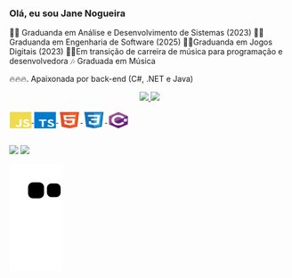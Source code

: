 ### Olá, eu sou Jane Nogueira
🧑‍🎓 Graduanda em Análise e Desenvolvimento de Sistemas (2023)
🧑‍🎓 Graduanda em Engenharia de Software (2025)
🧑‍🎓Graduanda em Jogos Digitais (2023)
🧑‍🎓Em transição de carreira de música para programação e desenvolvedora
🎶 Graduada em Música

🔥🔥🔥. Apaixonada por back-end (C#, .NET e Java)

<div align="center">
  <a href="https://github.com/JaneNogueira">
    <img height="180em" src="https://github-readme-stats.vercel.app/api?username=JaneNogueira&show_icons=true&theme=tokyonight&include_all_commits=true&count_private=true"/>
  <img height="180em" src="https://github-readme-stats.vercel.app/api/top-langs/?username=JaneNogueira&layout=compact&langs_count=7&theme=tokyonight"/>
</div>
<div style="display: inline_block"><br>
  <img align="center" alt="Jane-Js" height="30" width="40" src="https://raw.githubusercontent.com/devicons/devicon/master/icons/javascript/javascript-plain.svg">
  <img align="center" alt="Jane-Ts" height="30" width="40" src="https://raw.githubusercontent.com/devicons/devicon/master/icons/typescript/typescript-plain.svg">
  <img align="center" alt="Jane-HTML" height="30" width="40" src="https://raw.githubusercontent.com/devicons/devicon/master/icons/html5/html5-original.svg">
  <img align="center" alt="Jane-CSS" height="30" width="40" src="https://raw.githubusercontent.com/devicons/devicon/master/icons/css3/css3-original.svg">
  <img align="center" alt="Jane-Csharp" height="30" width="40" src="https://raw.githubusercontent.com/devicons/devicon/master/icons/csharp/csharp-original.svg">
</div>
  
  ##
  
<div>  
  <a href = "mailto:jane.tecnicavocal@gmail.com"><img src="https://img.shields.io/badge/-Gmail-%23333?style=for-the-badge&logo=gmail&logoColor=white" target="_blank"></a>
  <a href="https://www.linkedin.com/in/jane-nogueira-5b6679145" target="_blank"><img src="https://img.shields.io/badge/-LinkedIn-%230077B5?style=for-the-badge&logo=linkedin&logoColor=white" target="_blank"></a> 
  
  
  
  ![Snake animation](https://github.com/rafaballerini/rafaballerini/blob/output/github-contribution-grid-snake.svg)
</div>







<!---
JaneNogueira/JaneNogueira is a ✨ special ✨ repository because its `README.md` (this file) appears on your GitHub profile.
You can click the Preview link to take a look at your changes.
--->


